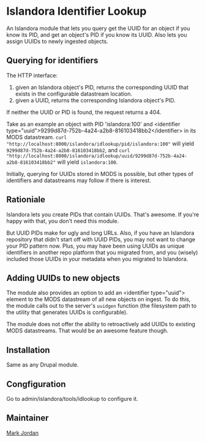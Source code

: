 # Islandora Identifier Lookup

An Islandora module that lets you query get the UUID for an object if you know its PID, and get an object's PID if you know its UUID. Also lets you assign UUIDs to newly ingested objects.

## Querying for identifiers

The HTTP interface:

1. given an Islandora object's PID, returns the corresponding UUID that exists in the configurable datastream location.
2. given a UUID, returns the corresponding Islandora object's PID.

If neither the UUID or PID is found, the request returns a 404.

Take as an example an object with PID 'islandora:100' and &lt;identifier type="uuid"&gt;9299d87d-752b-4a24-a2b8-816103418bb2&lt;/identifier&gt; in its MODS  datastream. `curl "http://localhost:8000/islandora/idlookup/pid/islandora:100"` will yield `9299d87d-752b-4a24-a2b8-816103418bb2`, and `curl "http://localhost:8000/islandora/idlookup/uuid/9299d87d-752b-4a24-a2b8-816103418bb2"` will yield `islandora:100`.

Initially, querying for UUIDs stored in MODS is possible, but other types of identifiers and datastreams may follow if there is interest.

## Rationiale

Islandora lets you create PIDs that contain UUIDs. That's awesome. If you're happy with that, you don't need this module.

But UUID PIDs make for ugly and long URLs. Also, if you have an Islandora repository that didn't start off with UUID PIDs, you may not want to change your PID pattern now. Plus, you may have been using UUIDs as unique identifiers in another repo platform that you migrated from, and you (wisely) included those UUIDs in your metadata when you migrated to Islandora.

## Adding UUIDs to new objects

The module also provides an option to add an &lt;identifier type="uuid"&gt; element to the MODS datastream of all new objects on ingest. To do this, the module calls out to the server's `uuidgen` function (the filesystem path to the utility that generates UUIDs is configurable).

The module does not offer the ability to retroactively add UUIDs to existing MODS datastreams. That would be an awesome feature though.

## Installation

Same as any Drupal module.

## Congfiguration

Go to admin/islandora/tools/idlookup to configure it.

## Maintainer

[Mark Jordan](https://github.com/mjordan)
